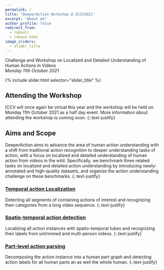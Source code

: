 ```yaml
---
permalink: /
title: "DeeperAction Workshop @ ICCV2021"
excerpt: "About me"
author_profile: false
redirect_from: 
  - /about/
  - /about.html
image_sliders:
  - slider_title
---
```

Challenge and Workshop on Localized and Detailed Understanding of Human Actions in Videos<br>
*Monday 11th October 2021*

{% include slider.html selector="slider_title" %}

## Attending the Workshop

ICCV will once again be virtual this year and the workshop will be held on Monday 11th October 2021 as a half day event. More information about attending the workshop is coming soon.
{:.text-justify}

## Aims and Scope

DeeperAction aims to advance the area of human action understanding with a shift from traditional action recognition to deeper understanding tasks of action, with a focus on localized and detailed understanding of human action from videos in the wild. Specifically, we benchmark three related tasks on localized and detailed action understanding by introducing newly-annotated and high-quality datasets, and organize the action understanding challenge on these benchmarks. 
{:.text-justify}

### [Temporal action Localization](https://deeperaction.github.io/fineaction "Tracks1-FineAction")
Detecting all segments of containing actions of interest and recognizing their categories from a long video sequence. 
{:.text-justify}

### [Spatio-temporal action detection](https://deeperaction.github.io/multisports "Tracks2-MultiSports")
Localizing all action instances with spatio-temporal tubes and recognizing their labels from untrimmed and multi-person videos. 
{:.text-justify}

### [Part-level action parsing](https://deeperaction.github.io/kineticstps "Tracks3-Kinetics-TPS")
<!-- (/tracks/3-kineticstps/) -->

Decomposing the action instance into a human part graph and detecting action labels for all human parts an as well the whole human.
{:.text-justify}
